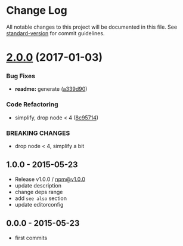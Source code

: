 # Change Log

All notable changes to this project will be documented in this file. See [standard-version](https://github.com/conventional-changelog/standard-version) for commit guidelines.

<a name="2.0.0"></a>
# [2.0.0](https://github.com/tunnckocore/tmp-filepath/compare/v1.0.0...v2.0.0) (2017-01-03)


### Bug Fixes

* **readme:** generate ([a339d90](https://github.com/tunnckocore/tmp-filepath/commit/a339d90))


### Code Refactoring

* simplify, drop node < 4 ([8c95714](https://github.com/tunnckocore/tmp-filepath/commit/8c95714))


### BREAKING CHANGES

* drop node < 4, simplify a bit





## 1.0.0 - 2015-05-23
- Release v1.0.0 / npm@v1.0.0
- update description
- change deps range
- add `see also` section
- update editorconfig

## 0.0.0 - 2015-05-23
- first commits